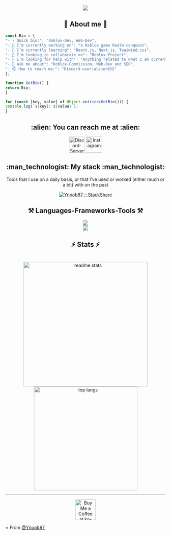 <h1 align="center">
    <img
        src="https://readme-typing-svg.herokuapp.com/?font=Righteous&size=35&center=true&vCenter=true&width=500&height=70&duration=4000&lines=Hi+There!+👋;+I'm+Small+R!;Welcome+To+My+GitHub+Profile;" />
</h1>

<h2 align="center">👋 About me 👋</h2>

```javascript
const Bio = {
"- ⚡ Quick bio:": "Roblox-Dev, Web-Dev",
"- 🔭 I’m currently working on": "a Roblox game Realm-conquest",
"- 🌱 I’m currently learning": "React.js, Next.js, Twaiwind.css",
"- 👯 I’m looking to collaborate on": "Roblox-Project",
"- 🤔 I’m looking for help with": "Anything related to what I am currently learning 😅",
"- 💬 Ask me about": "Roblox-Commission, Web-Dev and SEO",
"- 📫 How to reach me:": "Discord-user:alaner652"
};

function GetBio() {
return Bio;
}

for (const [key, value] of Object.entries(GetBio())) {
console.log(`${key}: ${value}`);
}

```

<h2 align="center">:alien: You can reach me at :alien:</h2>
<p align="center">
    <a href="https://discord.gg/RwHJk62TyF">
        <img src="https://www.svgrepo.com/show/353655/discord-icon.svg" alt="Discord-Server" height="50" width="50">
    </a>
    <a href="https://www.instagram.com/codingismylove/">
        <img src="https://upload.wikimedia.org/wikipedia/commons/thumb/e/e7/Instagram_logo_2016.svg/2048px-Instagram_logo_2016.svg.png"
            alt="Instagram" height="50" width="50">
    </a>
</p>

<h2 align="center">:man_technologist: My stack :man_technologist:</h2>

<p align="center">Tools that I use on a daily basis, or that I've used or worked (either much or a bit) with on the past
</p>
<p align="center">
    <a href="#">
        <img src="http://img.shields.io/badge/tech-stack-0690fa.svg?style=flat" alt="Ynoob87 :: StackShare" />
    </a>
</p>

<h2 align="center">⚒️ Languages-Frameworks-Tools ⚒️</h2>

<div align="center">
    <img src="https://skillicons.dev/icons?i=react,nextjs,html,css,vscode,github,figma,tailwind,git" />
    <br />
    <img src="https://skillicons.dev/icons?i=lua,python,javascript,typescript,nodejs,c,cpp,firebase" /><br>
</div>

<h2 align="center">⚡ Stats ⚡</h2>
<br>
<div align=center>
  <img width=390 src="https://github-readme-stats-salesp07.vercel.app/api?username=Ynoob87&count_private=true&show_icons=true&theme=react&rank_icon=github&border_radius=10" alt="readme stats" />
  <br/>
  <img width=325 align="center" src="https://github-readme-stats-salesp07.vercel.app/api/top-langs/?username=Ynoob87&hide=HTML&langs_count=8&layout=compact&theme=react&border_radius=10&size_weight=0.5&count_weight=0.5&exclude_repo=github-readme-stats" alt="top langs" />
</div>

---

<div align="center">
<a href='#' target='_blank'><img height='64' style='border:0px;height:64px;' src='https://storage.ko-fi.com/cdn/kofi1.png?v=3' border='0' alt='Buy Me a Coffee at ko-fi.com' /></a>
</div>

⭐️ From [@Ynoob87](https://github.com/Ynoob87)
